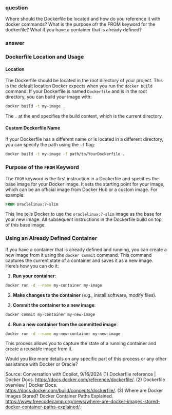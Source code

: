 ### question
Where should the Dockerfile be located and how do you reference it with docker commands?  What is the purpose ofr the FROM keyword for the dockerfile?  What if you have a container that is already defined?

### answer
### Dockerfile Location and Usage

#### Location
The Dockerfile should be located in the root directory of your project. This is the default location Docker expects when you run the `docker build` command. If your Dockerfile is named `Dockerfile` and is in the root directory, you can build your image with:
```bash
docker build -t my-image .
```
The `.` at the end specifies the build context, which is the current directory.

#### Custom Dockerfile Name
If your Dockerfile has a different name or is located in a different directory, you can specify the path using the `-f` flag:
```bash
docker build -t my-image -f path/to/YourDockerfile .
```

### Purpose of the `FROM` Keyword
The `FROM` keyword is the first instruction in a Dockerfile and specifies the base image for your Docker image. It sets the starting point for your image, which can be an official image from Docker Hub or a custom image. For example:
```dockerfile
FROM oraclelinux:7-slim
```
This line tells Docker to use the `oraclelinux:7-slim` image as the base for your new image. All subsequent instructions in the Dockerfile build on top of this base image.

### Using an Already Defined Container
If you have a container that is already defined and running, you can create a new image from it using the `docker commit` command. This command captures the current state of a container and saves it as a new image. Here’s how you can do it:

1. **Run your container**:
```bash
docker run -d --name my-container my-image
```

2. **Make changes to the container** (e.g., install software, modify files).

3. **Commit the container to a new image**:
```bash
docker commit my-container my-new-image
```

4. **Run a new container from the committed image**:
```bash
docker run -d --name my-new-container my-new-image
```

This process allows you to capture the state of a running container and create a reusable image from it.

Would you like more details on any specific part of this process or any other assistance with Docker or Oracle?

Source: Conversation with Copilot, 9/16/2024
(1) Dockerfile reference | Docker Docs. https://docs.docker.com/reference/dockerfile/.
(2) Dockerfile overview | Docker Docs. https://docs.docker.com/build/concepts/dockerfile/.
(3) Where are Docker Images Stored? Docker Container Paths Explained. https://www.freecodecamp.org/news/where-are-docker-images-stored-docker-container-paths-explained/.
